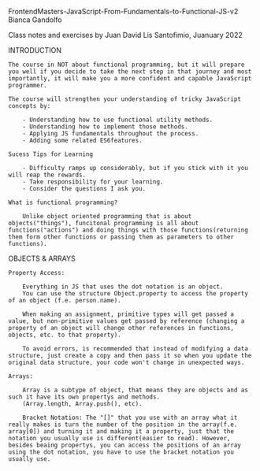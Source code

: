 FrontendMasters-JavaScript-From-Fundamentals-to-Functional-JS-v2 Bianca Gandolfo

Class notes and exercises by Juan David Lis Santofimio, Juanuary 2022


INTRODUCTION

    The course in NOT about functional programming, but it will prepare you well if you decide to take the next step in that journey and most importantly, it will make you a more confident and capable JavaScript programmer.

    The course will strengthen your understanding of tricky JavaScript concepts by:

        - Understanding how to use functional utility methods.
        - Understanding how to implement those methods.
        - Applying JS fundamentals throughout the process.
        - Adding some related ES6features.

    Sucess Tips for Learning

        - Difficulty ramps up considerably, but if you stick with it you will reap the rewards.
        - Take responsibility for your learning.
        - Consider the questions I ask you.

    What is functional programming?

        Unlike object oriented programming that is about objects("things"), funcitonal programming is all about functions("actions") and doing things with those functions(returning them form other functions or passing them as parameters to other functions).

OBJECTS & ARRAYS

    Property Access:

        Everything in JS that uses the dot notation is an object.
        You can use the structure Object.property to access the property of an object (f.e. person.name).
        
        When making an assignment, primitive types will get passed a value, but non-primitive values get passed by reference (changing a property of an object will change other references in functions, objects, etc. to that property).

        To avoid errors, is recommended that instead of modifying a data structure, just create a copy and then pass it so when you update the original data structure, your code won't change in unexpected ways.

    Arrays:

        Array is a subtype of object, that means they are objects and as such it have its own propertys and methods.
        (Array.length, Array.push(), etc).

        Bracket Notation: The "[]" that you use with an array what it really makes is turn the number of the position in the array(f.e. array[0]) and turning it and making it a property, just that the notation you usually use is different(easier to read). However, besides beaing propertys, you can access the positions of an array using the dot notation, you have to use the bracket notation you usually use.